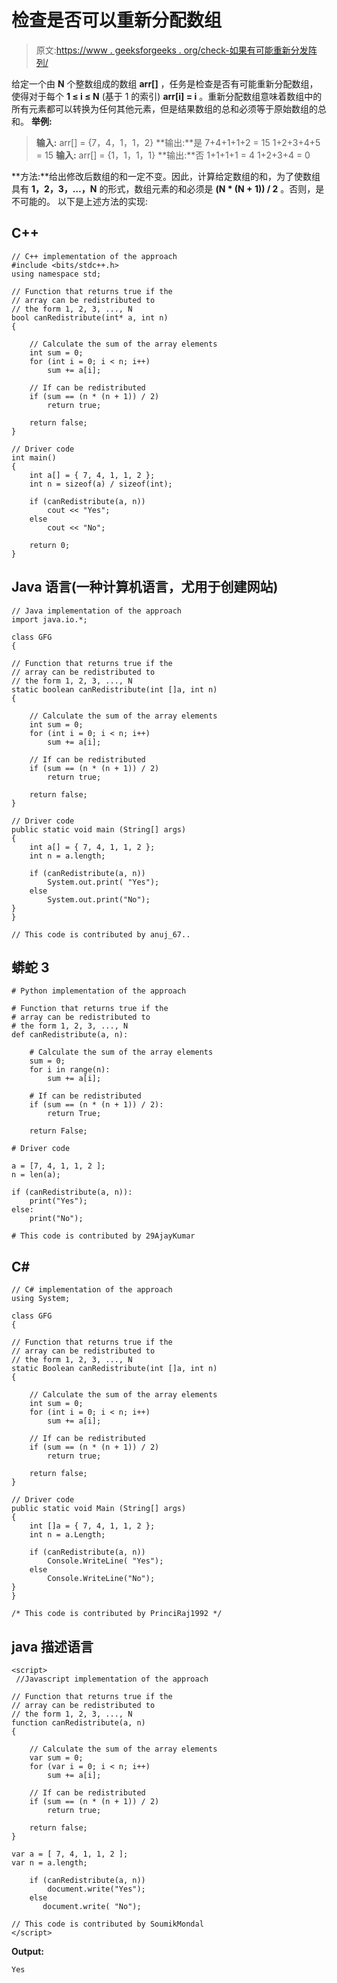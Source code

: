 # 检查是否可以重新分配数组

> 原文:[https://www . geeksforgeeks . org/check-如果有可能重新分发阵列/](https://www.geeksforgeeks.org/check-if-it-is-possible-to-redistribute-the-array/)

给定一个由 **N** 个整数组成的数组 **arr[]** ，任务是检查是否有可能重新分配数组，使得对于每个 **1 ≤ i ≤ N** (基于 1 的索引) **arr[i] = i** 。重新分配数组意味着数组中的所有元素都可以转换为任何其他元素，但是结果数组的总和必须等于原始数组的总和。
**举例:**

> **输入:** arr[] = {7，4，1，1，2}
> **输出:**是
> 7+4+1+1+2 = 15
> 1+2+3+4+5 = 15
> **输入:** arr[] = {1，1，1，1}
> **输出:**否
> 1+1+1+1 = 4
> 1+2+3+4 = 0

**方法:**给出修改后数组的和一定不变。因此，计算给定数组的和，为了使数组具有 **1，2，3，…，N** 的形式，数组元素的和必须是 **(N * (N + 1)) / 2** 。否则，是不可能的。
以下是上述方法的实现:

## C++

```
// C++ implementation of the approach
#include <bits/stdc++.h>
using namespace std;

// Function that returns true if the
// array can be redistributed to
// the form 1, 2, 3, ..., N
bool canRedistribute(int* a, int n)
{

    // Calculate the sum of the array elements
    int sum = 0;
    for (int i = 0; i < n; i++)
        sum += a[i];

    // If can be redistributed
    if (sum == (n * (n + 1)) / 2)
        return true;

    return false;
}

// Driver code
int main()
{
    int a[] = { 7, 4, 1, 1, 2 };
    int n = sizeof(a) / sizeof(int);

    if (canRedistribute(a, n))
        cout << "Yes";
    else
        cout << "No";

    return 0;
}
```

## Java 语言(一种计算机语言，尤用于创建网站)

```
// Java implementation of the approach
import java.io.*;

class GFG
{

// Function that returns true if the
// array can be redistributed to
// the form 1, 2, 3, ..., N
static boolean canRedistribute(int []a, int n)
{

    // Calculate the sum of the array elements
    int sum = 0;
    for (int i = 0; i < n; i++)
        sum += a[i];

    // If can be redistributed
    if (sum == (n * (n + 1)) / 2)
        return true;

    return false;
}

// Driver code
public static void main (String[] args)
{
    int a[] = { 7, 4, 1, 1, 2 };
    int n = a.length;

    if (canRedistribute(a, n))
        System.out.print( "Yes");
    else
        System.out.print("No");
}
}

// This code is contributed by anuj_67..
```

## 蟒蛇 3

```
# Python implementation of the approach

# Function that returns true if the
# array can be redistributed to
# the form 1, 2, 3, ..., N
def canRedistribute(a, n):

    # Calculate the sum of the array elements
    sum = 0;
    for i in range(n):
        sum += a[i];

    # If can be redistributed
    if (sum == (n * (n + 1)) / 2):
        return True;

    return False;

# Driver code

a = [7, 4, 1, 1, 2 ];
n = len(a);

if (canRedistribute(a, n)):
    print("Yes");
else:
    print("No");

# This code is contributed by 29AjayKumar
```

## C#

```
// C# implementation of the approach
using System;

class GFG
{

// Function that returns true if the
// array can be redistributed to
// the form 1, 2, 3, ..., N
static Boolean canRedistribute(int []a, int n)
{

    // Calculate the sum of the array elements
    int sum = 0;
    for (int i = 0; i < n; i++)
        sum += a[i];

    // If can be redistributed
    if (sum == (n * (n + 1)) / 2)
        return true;

    return false;
}

// Driver code
public static void Main (String[] args)
{
    int []a = { 7, 4, 1, 1, 2 };
    int n = a.Length;

    if (canRedistribute(a, n))
        Console.WriteLine( "Yes");
    else
        Console.WriteLine("No");
}
}

/* This code is contributed by PrinciRaj1992 */
```

## java 描述语言

```
<script>
 //Javascript implementation of the approach

// Function that returns true if the
// array can be redistributed to
// the form 1, 2, 3, ..., N
function canRedistribute(a, n)
{

    // Calculate the sum of the array elements
    var sum = 0;
    for (var i = 0; i < n; i++)
        sum += a[i];

    // If can be redistributed
    if (sum == (n * (n + 1)) / 2)
        return true;

    return false;
}

var a = [ 7, 4, 1, 1, 2 ];
var n = a.length;

    if (canRedistribute(a, n))
        document.write("Yes");
    else
       document.write( "No");

// This code is contributed by SoumikMondal
</script>
```

**Output:** 

```
Yes
```